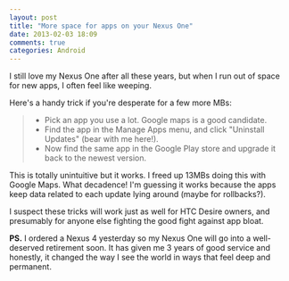 ```yaml
---
layout: post
title: "More space for apps on your Nexus One"
date: 2013-02-03 18:09
comments: true
categories: Android
---
```

I still love my Nexus One after all these years, but when I run out of space for new apps, I often feel like weeping.

Here's a handy trick if you're desperate for a few more MBs:
> * Pick an app you use a lot. Google maps is a good candidate.
> * Find the app in the Manage Apps menu, and click "Uninstall Updates" (bear with me here!).
> * Now find the same app in the Google Play store and upgrade it back to the newest version.

This is totally unintuitive but it works. I freed up 13MBs doing this with Google Maps. What decadence!  I'm guessing it works because the apps keep data related to each update lying around (maybe for rollbacks?).

I suspect these tricks will work just as well for HTC Desire owners, and presumably for anyone else fighting the good fight against app bloat.

**PS.** I ordered a Nexus 4 yesterday so my Nexus One will go into a well-deserved retirement soon. It has given me 3 years of good service and honestly, it changed the way I see the world in ways that feel deep and permanent.
